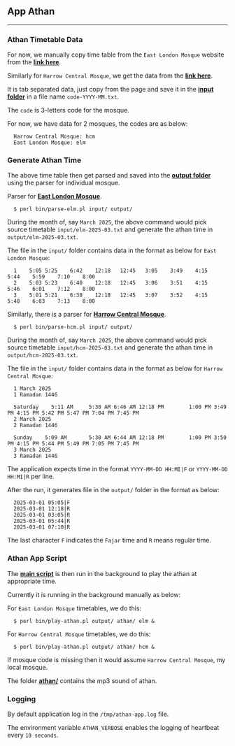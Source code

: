 ## App Athan
***

### Athan Timetable Data

For now, we manually copy time table from the `East London Mosque` website from the [**link here**](https://www.eastlondonmosque.org.uk/prayer-times).

Similarly for `Harrow Central Mosque`, we get the data from the [**link here**](https://harrowmosque.org.uk/timetable).

It is tab separated data, just copy from the page and save it in the [**input folder**](https://github.com/manwar/athan-app/tree/master/input) in a file name `code-YYYY-MM.txt`.

The `code` is 3-letters code for the mosque. 

For now, we have data for 2 mosques, the codes are as below:

      Harrow Central Mosque: hcm
      East London Mosque: elm

### Generate Athan Time

The above time table then get parsed and saved into the [**output folder**](https://github.com/manwar/athan-app/tree/master/output) using the parser for individual mosque.

Parser for [**East London Mosque**](https://github.com/manwar/athan-app/blob/master/bin/parse-elm.pl).

      $ perl bin/parse-elm.pl input/ output/

During the month of, say `March 2025`, the above command would pick source timetable `input/elm-2025-03.txt` and generate the athan time in `output/elm-2025-03.txt`.

The file in the `input/` folder contains data in the format as below for `East London Mosque`:

      1    5:05	5:25	6:42	12:18	12:45	3:05	3:49	4:15	5:44	5:59	7:10	8:00
      2    5:03	5:23	6:40	12:18	12:45	3:06	3:51	4:15	5:46	6:01	7:12	8:00
      3    5:01	5:21	6:38	12:18	12:45	3:07	3:52	4:15	5:48	6:03	7:13	8:00

Similarly, there is a parser for [**Harrow Central Mosque**](https://github.com/manwar/athan-app/blob/master/bin/parse-hcm.pl).

      $ perl bin/parse-hcm.pl input/ output/

During the month of, say `March 2025`, the above command would pick source timetable `input/hcm-2025-03.txt` and generate the athan time in `output/hcm-2025-03.txt`.

The file in the `input/` folder contains data in the format as below for `Harrow Central Mosque`:

      1 March 2025
      1 Ramadan 1446

      Saturday    5:11 AM     5:30 AM 6:46 AM 12:18 PM        1:00 PM 3:49 PM 4:15 PM 5:42 PM 5:47 PM 7:04 PM 7:45 PM
      2 March 2025
      2 Ramadan 1446

      Sunday    5:09 AM       5:30 AM 6:44 AM 12:18 PM        1:00 PM 3:50 PM 4:15 PM 5:44 PM 5:49 PM 7:05 PM 7:45 PM
      3 March 2025
      3 Ramadan 1446

The application expects time in the format `YYYY-MM-DD HH:MI|F` or `YYYY-MM-DD HH:MI|R` per line.

After the run, it generates file in the `output/` folder in the format as below:

      2025-03-01 05:05|F
      2025-03-01 12:18|R
      2025-03-01 03:05|R
      2025-03-01 05:44|R
      2025-03-01 07:10|R

The last character `F` indicates the `Fajar` time and `R` means regular time.

### Athan App Script

The [**main script**](https://github.com/manwar/athan-app/blob/master/bin/play-athan.pl) is then run in the background to play the athan at appropriate time.

Currently it is running in the background manually as below:

For `East London Mosque` timetables, we do this:

      $ perl bin/play-athan.pl output/ athan/ elm &

For `Harrow Central Mosque` timetables, we do this:

      $ perl bin/play-athan.pl output/ athan/ hcm &

If mosque code is missing then it would assume `Harrow Central Mosque`, my local mosque.

The folder [**athan/**](https://github.com/manwar/athan-app/tree/master/athan) contains the mp3 sound of athan.

### Logging

By default application log in the `/tmp/athan-app.log` file.

The environment variable `ATHAN_VERBOSE` enables the logging of heartbeat every `10 seconds`.
